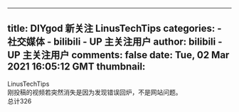 
---
title: DIYgod 新关注 LinusTechTips
categories: 
    - 社交媒体
    - bilibili - UP 主关注用户
author: bilibili - UP 主关注用户
comments: false
date: Tue, 02 Mar 2021 16:05:12 GMT
thumbnail: 
---

<div>   
LinusTechTips<br>刚投稿的视频若突然消失是因为发现错误回炉，不是网站问题。<br>总计326  
</div>
            